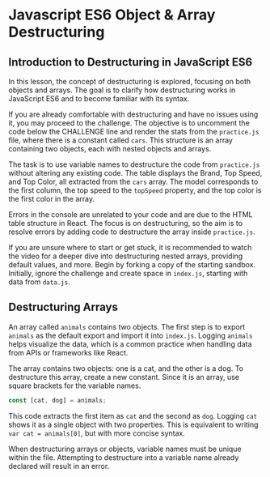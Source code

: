 # Javascript ES6 Object & Array Destructuring

## Introduction to Destructuring in JavaScript ES6

In this lesson, the concept of destructuring is explored, focusing on both objects and arrays. The goal is to clarify how destructuring works in JavaScript ES6 and to become familiar with its syntax.

If you are already comfortable with destructuring and have no issues using it, you may proceed to the challenge. The objective is to uncomment the code below the CHALLENGE line and render the stats from the `practice.js` file, where there is a constant called `cars`. This structure is an array containing two objects, each with nested objects and arrays.

The task is to use variable names to destructure the code from `practice.js` without altering any existing code. The table displays the Brand, Top Speed, and Top Color, all extracted from the `cars` array. The model corresponds to the first column, the top speed to the `topSpeed` property, and the top color is the first color in the array.

Errors in the console are unrelated to your code and are due to the HTML table structure in React. The focus is on destructuring, so the aim is to resolve errors by adding code to destructure the array inside `practice.js`.

If you are unsure where to start or get stuck, it is recommended to watch the video for a deeper dive into destructuring nested arrays, providing default values, and more. Begin by forking a copy of the starting sandbox. Initially, ignore the challenge and create space in `index.js`, starting with data from `data.js`.

## Destructuring Arrays

An array called `animals` contains two objects. The first step is to export `animals` as the default export and import it into `index.js`. Logging `animals` helps visualize the data, which is a common practice when handling data from APIs or frameworks like React.

The array contains two objects: one is a cat, and the other is a dog. To destructure this array, create a new constant. Since it is an array, use square brackets for the variable names.

```js
const [cat, dog] = animals;
```

This code extracts the first item as `cat` and the second as `dog`. Logging `cat` shows it as a single object with two properties. This is equivalent to writing `var cat = animals[0]`, but with more concise syntax.

When destructuring arrays or objects, variable names must be unique within the file. Attempting to destructure into a variable name already declared will result in an error.
